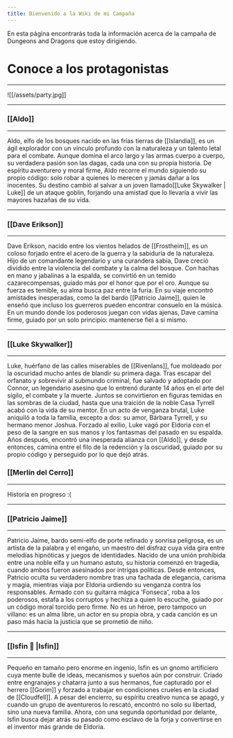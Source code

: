 ```yaml
---
title: Bienvenido a la Wiki de mi Campaña
---
```

En esta página encontrarás toda la información acerca de la campaña de Dungeons and Dragons que estoy dirigiendo. 

# Conoce a los protagonistas
---

![[/assets/party.jpg]]

---
### [[Aldo]]
---
Aldo, elfo de los bosques nacido en las frías tierras de [[Islandia]], es un ágil explorador con un vínculo profundo con la naturaleza y un talento letal para el combate. Aunque domina el arco largo y las armas cuerpo a cuerpo, su verdadera pasión son las dagas, cada una con su propia historia. De espíritu aventurero y moral firme, Aldo recorre el mundo siguiendo su propio código: solo robar a quienes lo merecen y jamás dañar a los inocentes. Su destino cambió al salvar a un joven llamado[[Luke Skywalker | Luke]] de un ataque goblin, forjando una amistad que lo llevaría a vivir las mayores hazañas de su vida.

---
### [[Dave Erikson]]
---
Dave Erikson, nacido entre los vientos helados de [[Frostheim]], es un coloso forjado entre el acero de la guerra y la sabiduría de la naturaleza. Hijo de un comandante legendario y una curandera sabia, Dave creció dividido entre la violencia del combate y la calma del bosque. Con hachas en mano y jabalinas a la espalda, se convirtió en un temido cazarecompensas, guiado más por el honor que por el oro. Aunque su fuerza es temible, su alma busca paz entre la furia. En su viaje encontró amistades inesperadas, como la del bardo [[Patricio Jaime]], quien le enseñó que incluso los guerreros pueden encontrar consuelo en la música. En un mundo donde los poderosos juegan con vidas ajenas, Dave camina firme, guiado por un solo principio: mantenerse fiel a sí mismo.

---
### [[Luke Skywalker]]
---
Luke, huérfano de las calles miserables de [[Rivenlans]], fue moldeado por la oscuridad mucho antes de blandir su primera daga. Tras escapar del orfanato y sobrevivir al submundo criminal, fue salvado y adoptado por Connor, un legendario asesino que lo entrenó durante 14 años en el arte del sigilo, el combate y la muerte. Juntos se convirtieron en figuras temidas en las sombras de la ciudad, hasta que una traición de la noble Casa Tyrrell acabó con la vida de su mentor. En un acto de venganza brutal, Luke aniquiló a toda la familia, excepto a dos: su amor, Bárbara Tyrrell, y su hermano menor Joshua. Forzado al exilio, Luke vagó por Eldoria con el peso de la sangre en sus manos y los fantasmas del pasado en su espalda. Años después, encontró una inesperada alianza con [[Aldo]], y desde entonces, camina entre el filo de la redención y la oscuridad, guiado por su propio código y perseguido por lo que dejó atrás.

### [[Merlín del Cerro]]
---
Historia en progreso :(

---
### [[Patricio Jaime]]
---
Patricio Jaime, bardo semi-elfo de porte refinado y sonrisa peligrosa, es un artista de la palabra y el engaño, un maestro del disfraz cuya vida gira entre melodías hipnóticas y juegos de identidades. Nacido de una unión prohibida entre una noble elfa y un humano astuto, su historia comenzó en tragedia, cuando ambos fueron asesinados por intrigas políticas. Desde entonces, Patricio oculta su verdadero nombre tras una fachada de elegancia, carisma y magia, mientras viaja por Eldoria urdiendo su venganza contra los responsables. Armado con su guitarra mágica 'Fonseca', roba a los poderosos, estafa a los corruptos y hechiza a quien lo escuche, guiado por un código moral torcido pero firme. No es un héroe, pero tampoco un villano: es un alma libre, un actor en su propia obra, y cada canción es un paso más hacia la justicia que se prometió de niño.

---
### [[Isfin 🔧 |Isfin]]
---
Pequeño en tamaño pero enorme en ingenio, Isfin es un gnomo artificiero cuya mente bulle de ideas, mecanismos y sueños aún por construir. Criado entre engranajes y chatarra junto a sus hermanos, fue capturado por el herrero [[Gorim]] y forzado a trabajar en condiciones crueles en la ciudad de [[Cloudfell]]. A pesar del encierro, su espíritu creativo nunca se apagó, y cuando un grupo de aventureros lo rescató, encontró no solo su libertad, sino una nueva familia. Ahora, con una segunda oportunidad por delante, Isfin busca dejar atrás su pasado como esclavo de la forja y convertirse en el inventor más grande de Eldoria.
